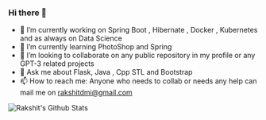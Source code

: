 ### Hi there 👋


<!--
**Raks-coder/Raks-coder** is a ✨ _special_ ✨ repository because its `README.md` (this file) appears on your GitHub profile.
-->

- 🔭 I’m currently working on Spring Boot , Hibernate , Docker , Kubernetes and as always on Data Science
- 🌱 I’m currently learning PhotoShop and Spring
- 👯 I’m looking to collaborate on any public repository in my profile or any GPT-3 related projects
- 💬 Ask me about Flask, Java , Cpp STL and Bootstrap
- 📫 How to reach me: Anyone who needs to collab or needs any help can mail me on rakshitdmi@gmail.com

![Rakshit's Github Stats](https://github-readme-stats.vercel.app/api?username=Raks-coder&count_private=true&show_icons=true&theme=radical)

